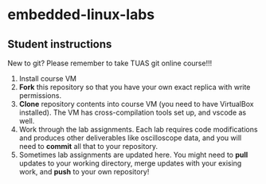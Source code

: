 # embedded-linux-labs


## Student instructions

New to git? Please remember to take TUAS git online course!!!

1. Install course VM
2. <b>Fork</b> this repository so that you have your own exact replica with write permissions.
3. <b>Clone</b> repository contents into course VM (you need to have VirtualBox installed). The VM has cross-compilation tools set up, and vscode as well. 
4. Work through the lab assignments. Each lab requires code modifications and produces other deliverables like oscilloscope data, and you will need to <b>commit</b> all that to your repository.
5. Sometimes lab assignments are updated here. You might need to <b>pull</b> updates to your working directory, merge updates with your exising work, and <b>push</b> to your own repository! 
